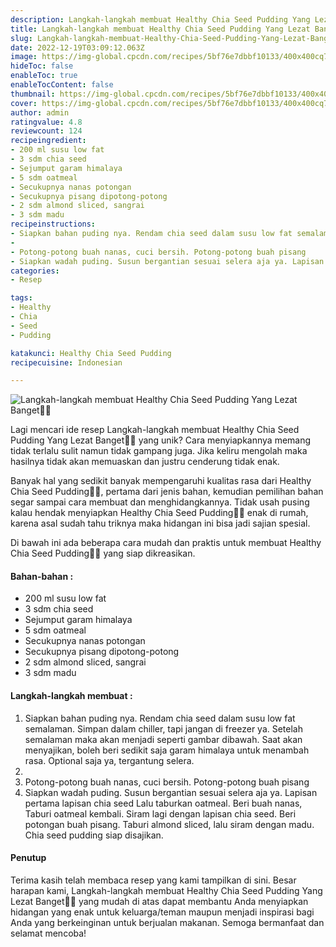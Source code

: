 ```yaml
---
description: Langkah-langkah membuat Healthy Chia Seed Pudding Yang Lezat Banget"
title: Langkah-langkah membuat Healthy Chia Seed Pudding Yang Lezat Banget
slug: Langkah-langkah-membuat-Healthy-Chia-Seed-Pudding-Yang-Lezat-Banget
date: 2022-12-19T03:09:12.063Z
image: https://img-global.cpcdn.com/recipes/5bf76e7dbbf10133/400x400cq70/photo.jpg
hideToc: false
enableToc: true
enableTocContent: false
thumbnail: https://img-global.cpcdn.com/recipes/5bf76e7dbbf10133/400x400cq70/photo.jpg
cover: https://img-global.cpcdn.com/recipes/5bf76e7dbbf10133/400x400cq70/photo.jpg
author: admin
ratingvalue: 4.8
reviewcount: 124
recipeingredient:
- 200 ml susu low fat
- 3 sdm chia seed
- Sejumput garam himalaya
- 5 sdm oatmeal
- Secukupnya nanas potongan
- Secukupnya pisang dipotong-potong
- 2 sdm almond sliced, sangrai
- 3 sdm madu
recipeinstructions:
- Siapkan bahan puding nya. Rendam chia seed dalam susu low fat semalaman. Simpan dalam chiller, tapi jangan di freezer ya. Setelah semalaman maka akan menjadi seperti gambar dibawah. Saat akan menyajikan, boleh beri sedikit saja garam himalaya untuk menambah rasa. Optional saja ya, tergantung selera.
- 
- Potong-potong buah nanas, cuci bersih. Potong-potong buah pisang
- Siapkan wadah puding. Susun bergantian sesuai selera aja ya. Lapisan pertama lapisan chia seed Lalu taburkan oatmeal. Beri buah nanas, Taburi oatmeal kembali. Siram lagi dengan lapisan chia seed. Beri potongan buah pisang. Taburi almond sliced, lalu siram dengan madu. Chia seed pudding siap disajikan.
categories:
- Resep

tags:
- Healthy
- Chia
- Seed
- Pudding

katakunci: Healthy Chia Seed Pudding
recipecuisine: Indonesian

---
```


![Langkah-langkah membuat Healthy Chia Seed Pudding Yang Lezat Banget👩‍🍳](https://img-global.cpcdn.com/recipes/5bf76e7dbbf10133/400x400cq70/photo.jpg)

Lagi mencari ide resep Langkah-langkah membuat Healthy Chia Seed Pudding Yang Lezat Banget👩‍🍳 yang unik? Cara menyiapkannya memang tidak terlalu sulit namun tidak gampang juga. Jika keliru mengolah maka hasilnya tidak akan memuaskan dan justru cenderung tidak enak.

Banyak hal yang sedikit banyak mempengaruhi kualitas rasa dari Healthy Chia Seed Pudding👩‍🍳, pertama dari jenis bahan, kemudian pemilihan bahan segar sampai cara membuat dan menghidangkannya. Tidak usah pusing kalau hendak menyiapkan Healthy Chia Seed Pudding👩‍🍳 enak di rumah, karena asal sudah tahu triknya maka hidangan ini bisa jadi sajian spesial.

Di bawah ini ada beberapa cara mudah dan praktis untuk membuat Healthy Chia Seed Pudding👩‍🍳 yang siap dikreasikan.

<!--inarticleads1-->

#### Bahan-bahan :

- 200 ml susu low fat
- 3 sdm chia seed
- Sejumput garam himalaya
- 5 sdm oatmeal
- Secukupnya nanas potongan
- Secukupnya pisang dipotong-potong
- 2 sdm almond sliced, sangrai
- 3 sdm madu

<!--inarticleads2-->

#### Langkah-langkah membuat :

1. Siapkan bahan puding nya. Rendam chia seed dalam susu low fat semalaman. Simpan dalam chiller, tapi jangan di freezer ya. Setelah semalaman maka akan menjadi seperti gambar dibawah. Saat akan menyajikan, boleh beri sedikit saja garam himalaya untuk menambah rasa. Optional saja ya, tergantung selera.
1. 
1. Potong-potong buah nanas, cuci bersih. Potong-potong buah pisang
1. Siapkan wadah puding. Susun bergantian sesuai selera aja ya. Lapisan pertama lapisan chia seed Lalu taburkan oatmeal. Beri buah nanas, Taburi oatmeal kembali. Siram lagi dengan lapisan chia seed. Beri potongan buah pisang. Taburi almond sliced, lalu siram dengan madu. Chia seed pudding siap disajikan.

#### Penutup

Terima kasih telah membaca resep yang kami tampilkan di sini. Besar harapan kami, Langkah-langkah membuat Healthy Chia Seed Pudding Yang Lezat Banget👩‍🍳 yang mudah di atas dapat membantu Anda menyiapkan hidangan yang enak untuk keluarga/teman maupun menjadi inspirasi bagi Anda yang berkeinginan untuk berjualan makanan. Semoga bermanfaat dan selamat mencoba!